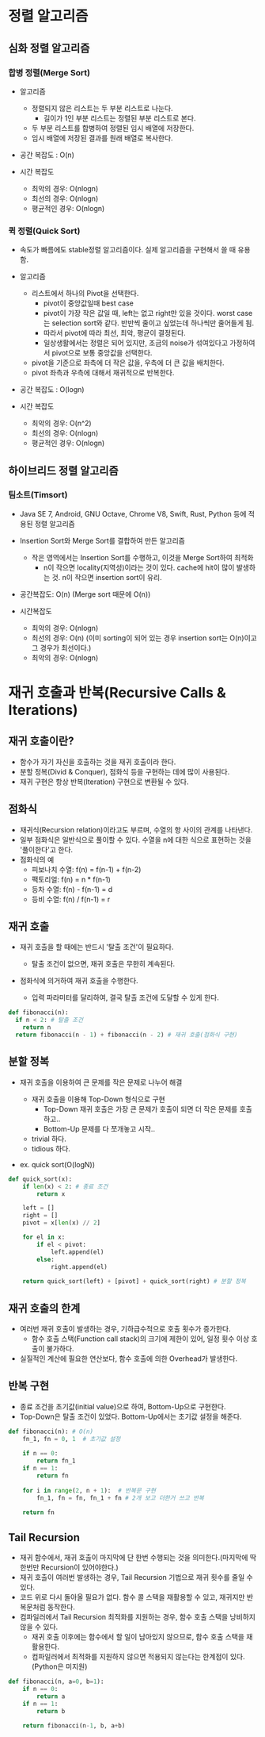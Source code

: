 # 정렬 알고리즘

## 심화 정렬 알고리즘

### 합병 정렬(Merge Sort)
- 알고리즘
  - 정렬되지 않은 리스트는 두 부분 리스트로 나눈다.
    - 길이가 1인 부분 리스트는 정렬된 부분 리스트로 본다.
  - 두 부분 리스트를 합병하여 정렬된 임시 배열에 저장한다.
  - 임시 배열에 저장된 결과를 원래 배열로 복사한다.

- 공간 복잡도 : O(n) 
- 시간 복잡도
  - 최악의 경우: O(nlogn)
  - 최선의 경우: O(nlogn)
  - 평균적인 경우: O(nlogn)
 

### 퀵 정렬(Quick Sort)
- 속도가 빠름에도 stable정렬 알고리즘이다. 실제 알고리즘을 구현해서 쓸 때 유용함.
- 알고리즘
  - 리스트에서 하나의 Pivot을 선택한다.
    - pivot이 중앙값일때 best case
    - pivot이 가장 작은 값일 때, left는 없고 right만 있을 것이다. worst case는 selection sort와 같다. 반반씩 줄이고 싶었는데 하나씩만 줄어들게 됨. 
    - 따라서 pivot에 따라 최선, 최악, 평균이 결정된다.
    - 일상생활에서는 정렬은 되어 있지만, 조금의 noise가 섞여있다고 가정하여서 pivot으로 보통 중앙값을 선택한다.
  - pivot을 기준으로 좌측에 더 작은 값을, 우측에 더 큰 값을 배치한다.
  - pivot 좌측과 우측에 대해서 재귀적으로 반복한다.

- 공간 복잡도 : O(logn)
- 시간 복잡도
  - 최악의 경우: O(n^2)
  - 최선의 경우: O(nlogn)
  - 평균적인 경우: O(nlogn)


## 하이브리드 정렬 알고리즘

### 팀소트(Timsort)
- Java SE 7, Android, GNU Octave, Chrome V8, Swift, Rust, Python 등에 적용된 정렬 알고리즘
- Insertion Sort와 Merge Sort를 결합하여 만든 알고리즘
  - 작은 영역에서는 Insertion Sort를 수행하고, 이것을 Merge Sort하여 최적화
    - n이 작으면 locality(지역성)이라는 것이 있다. cache에 hit이 많이 발생하는 것. n이 작으면 insertion sort이 유리.

- 공간복잡도: O(n) (Merge sort 때문에 O(n))
- 시간복잡도
  - 최악의 경우: O(nlogn)
  - 최선의 경우: O(n) (이미 sorting이 되어 있는 경우 insertion sort는 O(n)이고 그 경우가 최선이다.)
  - 최악의 경우: O(nlogn)



# 재귀 호출과 반복(Recursive Calls & Iterations)
## 재귀 호출이란?
- 함수가 자기 자신을 호출하는 것을 재귀 호출이라 한다.
- 분할 정복(Divid & Conquer), 점화식 등을 구현하는 데에 많이 사용된다.
- 재귀 구현은 항상 반복(Iteration) 구현으로 변환될 수 있다.

## 점화식
- 재귀식(Recursion relation)이라고도 부르며, 수열의 항 사이의 관계를 나타낸다.
- 일부 점화식은 일반식으로 풀이할 수 있다. 수열을 n에 대한 식으로 표현하는 것을 '풀이한다'고 한다.
- 점화식의 예
  - 피보나치 수열: f(n) = f(n-1) + f(n-2)
  - 팩토리얼: f(n) = n * f(n-1)
  - 등차 수열: f(n) - f(n-1) = d
  - 등비 수열: f(n) / f(n-1) = r

## 재귀 호출
- 재귀 호출을 할 때에는 반드시 '탈출 조건'이 필요하다.
  - 탈출 조건이 없으면, 재귀 호출은 무한히 계속된다.

- 점화식에 의거하여 재귀 호출을 수행한다.
  - 입력 파라미터를 달리하여, 결국 탈출 조건에 도달할 수 있게 한다.

```python
def fibonacci(n):
  if n < 2: # 탈출 조건
    return n
  return fibonacci(n - 1) + fibonacci(n - 2) # 재귀 호출(점화식 구현)
```

## 분할 정복
- 재귀 호출을 이용하여 큰 문제를 작은 문제로 나누어 해결
  - 재귀 호출을 이용해 Top-Down 형식으로 구현
    - Top-Down 재귀 호출은 가장 큰 문제가 호출이 되면 더 작은 문제를 호출하고..
    - Bottom-Up 문제를 다 쪼개놓고 시작.. 
  - trivial 하다.
  - tidious 하다.

- ex. quick sort(O(logN))
```python
def quick_sort(x):
    if len(x) < 2: # 종료 조건
        return x

    left = []
    right = []
    pivot = x[len(x) // 2]

    for el in x:
        if el < pivot:
            left.append(el)
        else:
            right.append(el)
    
    return quick_sort(left) + [pivot] + quick_sort(right) # 분할 정복
```

## 재귀 호출의 한계
- 여러번 재귀 호출이 발생하는 경우, 기하급수적으로 호출 횟수가 증가한다.
  - 함수 호출 스택(Function call stack)의 크기에 제한이 있어, 일정 횟수 이상 호출이 불가하다.
- 실질적인 계산에 필요한 연산보다, 함수 호출에 의한 Overhead가 발생한다.

## 반복 구현
- 종료 조건을 초기값(initial value)으로 하여, Bottom-Up으로 구현한다. 
- Top-Down은 탈출 조건이 있었다. Bottom-Up에서는 초기값 설정을 해준다.
```python
def fibonacci(n): # O(n)
    fn_1, fn = 0, 1  # 초기값 설정
    
    if n == 0:
        return fn_1
    if n == 1:
        return fn
    
    for i in range(2, n + 1):  # 반복문 구현
        fn_1, fn = fn, fn_1 + fn # 2개 보고 더한거 쓰고 반복
    
    return fn
```

## Tail Recursion
- 재귀 함수에서, 재귀 호출이 마지막에 단 한번 수행되는 것을 의미한다.(마지막에 딱 한번만 Recursion이 있어야한다.)
- 재귀 호출이 여러번 발생하는 경우, Tail Recursion 기법으로 재귀 횟수를 줄일 수 있다.
- 코드 위로 다시 돌아올 필요가 없다. 함수 콜 스택을 재활용할 수 있고, 재귀지만 반복문처럼 동작한다.
- 컴파일러에서 Tail Recursion 최적화를 지원하는 경우, 함수 호출 스택을 낭비하지 않을 수 있다.
  - 재귀 호출 이후에는 함수에서 할 일이 남아있지 않으므로, 함수 호출 스택을 재활용한다.
  - 컴파일러에서 최적화를 지원하지 않으면 적용되지 않는다는 한계점이 있다.(Python은 미지원)

```python
def fibonacci(n, a=0, b=1):
    if n == 0:
        return a
    if n == 1:
        return b
    
    return fibonacci(n-1, b, a+b)
```
